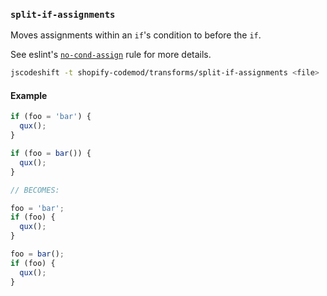 ### `split-if-assignments`

Moves assignments within an `if`'s condition to before the `if`.

See eslint's [`no-cond-assign`](http://eslint.org/docs/rules/no-cond-assign) rule for more details.

```sh
jscodeshift -t shopify-codemod/transforms/split-if-assignments <file>
```

#### Example

```js
if (foo = 'bar') {
  qux();
}

if (foo = bar()) {
  qux();
}

// BECOMES:

foo = 'bar';
if (foo) {
  qux();
}

foo = bar();
if (foo) {
  qux();
}
```
